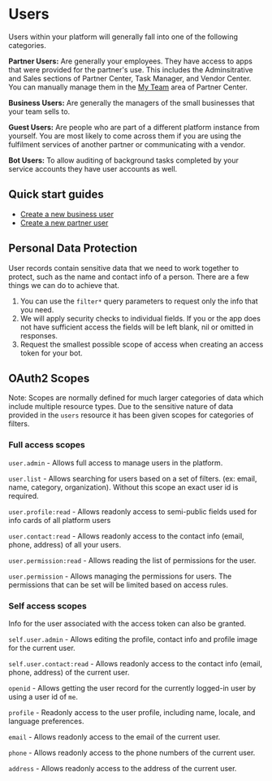 # Users

Users within your platform will generally fall into one of the following categories. 

**Partner Users:** Are generally your employees. They have access to apps that were provided for the partner's use. This includes the Adminsitrative and Sales sections of Partner Center, Task Manager, and Vendor Center. You can manually manage them in the [My Team](https://partners.vendasta.com/my-team) area of Partner Center.

**Business Users:** Are generally the managers of the small businesses that your team sells to.  

**Guest Users:** Are people who are part of a different platform instance from yourself. You are most likely to come across them if you are using the fulfilment services of another partner or communicating with a vendor.

**Bot Users:** To allow auditing of background tasks completed by your service accounts they have user accounts as well. 


## Quick start guides
- [Create a new business user](Create-Business-Users.md)
- [Create a new partner user](Create-Partner-Users.md)


## Personal Data Protection
User records contain sensitive data that we need to work together to protect, such as the name and contact info of a person. There are a few things we can do to achieve that.  

1. You can use the `filter*` query parameters to request only the info that you need. 
2. We will apply security checks to individual fields. If you or the app does not have sufficient access the fields will be left blank, nil or omitted in responses. 
3. Request the smallest possible scope of access when creating an access token for your bot. 


## OAuth2 Scopes

Note: Scopes are normally defined for much larger categories of data which include multiple resource types. Due to the sensitive nature of data provided in the `users` resource it has been given scopes for categories of filters.


### Full access scopes

`user.admin` - Allows full access to manage users in the platform.

`user.list` - Allows searching for users based on a set of filters. (ex: email, name, category, organization). Without this scope an exact user id is required. 

`user.profile:read` - Allows readonly access to semi-public fields used for info cards of all platform users

`user.contact:read` - Allows readonly access to the contact info (email, phone, address) of all your users.

`user.permission:read` - Allows reading the list of permissions for the user.

`user.permission` - Allows managing the permissions for users. The permissions that can be set will be limited based on access rules.



### Self access scopes

Info for the user associated with the access token can also be granted.

`self.user.admin` - Allows editing the profile, contact info and profile image for the current user.

`self.user.contact:read` - Allows readonly access to the contact info (email, phone, address) of the current user.


`openid` - Allows getting the user record for the currently logged-in user by using a user id of `me`. 

`profile` - Readonly access to the user profile, including name, locale, and language preferences.

`email` - Allows readonly access to the email of the current user.

`phone` - Allows readonly access to the phone numbers of the current user.

`address` - Allows readonly access to the address of the current user.
